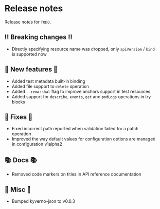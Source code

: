 # Release notes

Release notes for `TODO`.

<!--
## ✨ UI changes ✨

## ⭐ Examples ⭐

## ⛵ Tutorials ⛵

## 🎸 Misc 🎸
-->

## ‼️ Breaking changes ‼️

- Directly specifying resource name was dropped, only `apiVersion` / `kind` is supported now

## 💫 New features 💫

- Added test metadata built-in binding
- Added file support to `delete` operation
- Added `--remarshal` flag to improve anchors support in test resources
- Added support for `describe`, `events`, `get` and `podLogs` operations in try blocks

## 🔧 Fixes 🔧

- Fixed incorrect path reported when validation failed for a patch operation
- Improved the way default values for configuration options are managed in configuration v1alpha2

## 📚 Docs 📚

- Removed code markers on titles in API reference documentation

## 🎸 Misc 🎸

- Bumped kyverno-json to v0.0.3
